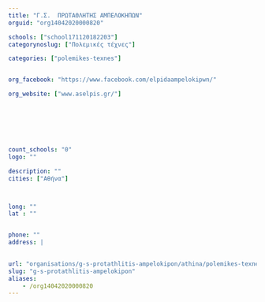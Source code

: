 ```yaml
---
title: "Γ.Σ.  ΠΡΩΤΑΘΛΗΤΗΣ ΑΜΠΕΛΟΚΗΠΩΝ"
orguid: "org14042020000820"

schools: ["school171120182203"]
categorynoslug: ["Πολεμικές τέχνες"]

categories: ["polemikes-texnes"]


org_facebook: "https://www.facebook.com/elpidaampelokipwn/"

org_website: ["www.aselpis.gr/"]







count_schools: "0"
logo: ""

description: ""
cities: ["Αθήνα"]



long: ""
lat : ""


phone: ""
address: |
    

url: "organisations/g-s-protathlitis-ampelokipon/athina/polemikes-texnes"
slug: "g-s-protathlitis-ampelokipon"
aliases:
    - /org14042020000820
---
```



